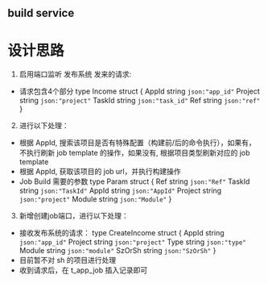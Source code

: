 build service
-------


设计思路
=======

1. 启用端口监听 发布系统 发来的请求:
* 请求包含4个部分
type Income struct {
	AppId   string `json:"app_id"`
	Project string `json:"project"`
	TaskId  string `json:"task_id"`
	Ref     string `json:"ref"`
}
	
2. 进行以下处理：
* 根据 AppId, 搜索该项目是否有特殊配置（构建前/后的命令执行），如果有，不执行刷新 job template 的操作，如果没有, 根据项目类型刷新对应的 job template
* 根据 AppId, 获取该项目的 job url，并执行构建操作
* Job Build 需要的参数
type Param struct {
	Ref     string `json:"Ref"`
	TaskId  string `json:"TaskId"`
	AppId   string `json:"AppId"`
	Project string `json:"project"`
	Module  string `json:"Module"`
}

3. 新增创建job端口，进行以下处理：
* 接收发布系统的请求：
type CreateIncome struct {
	AppId   string `json:"app_id"`
	Project string `json:"project"`
	Type   string `json:"type"`
	Module string `json:"module"`
	SzOrSh string `json:"SzOrSh"`
}
* 目前暂不对 sh 的项目进行处理
* 收到请求后，在 t_app_job 插入记录即可